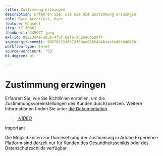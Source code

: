 ```yaml
---
title: Zustimmung erzwingen
description: Erfahren Sie, wie Sie die Zustimmung erzwingen
role: Data Architect, User
feature: Consent
jira: KT-10362
thumbnail: 345677.jpeg
exl-id: 08213d4a-195b-4f5f-b8f6-a516e6b52df4
source-git-commit: 90f7621536573f60ac6585404b1ac0e49cb08496
workflow-type: tm+mt
source-wordcount: '53'
ht-degree: 0%

---
```


# Zustimmung erzwingen

Erfahren Sie, wie Sie Richtlinien erstellen, um die Zustimmungsvoreinstellungen des Kunden durchzusetzen. Weitere Informationen finden Sie unter [die Dokumentation](https://experienceleague.adobe.com/docs/experience-platform/data-governance/enforcement/auto-enforcement.html).

>[!VIDEO](https://video.tv.adobe.com/v/345677?quality=12&learn=on)

>[!IMPORTANT]
>
> Die Möglichkeiten zur Durchsetzung der Zustimmung in Adobe Experience Platform sind derzeit nur für Kunden des Gesundheitsschilds oder des Datenschutzschilds verfügbar.
